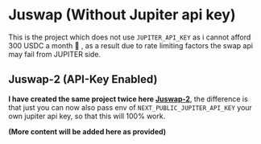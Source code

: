 # Juswap (Without Jupiter api key)

This is the project which does not use `JUPITER_API_KEY` as i cannot afford 300 USDC a month 🙏 , as a result due to rate limiting factors the swap api may fail from JUPITER side.

## Juswap-2 (API-Key Enabled)

**I have created the same project twice here [Juswap-2](https://github.com/anuraag-5/Juswap-2)**, the difference is that just you can now also pass env of `NEXT_PUBLIC_JUPITER_API_KEY` your own jupiter api key, so that this will 100% work.

**(More content will be added here as provided)**